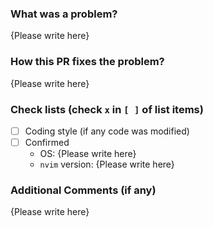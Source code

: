 <!-- Thank you for your contribution to NyaoVim! Please replace {Please write here} with your description -->

### What was a problem?

{Please write here}

### How this PR fixes the problem?

{Please write here}

### Check lists (check `x` in `[ ]` of list items)

- [ ] Coding style (if any code was modified)
- [ ] Confirmed
  - OS: {Please write here}
  - `nvim` version: {Please write here}

### Additional Comments (if any)

{Please write here}

